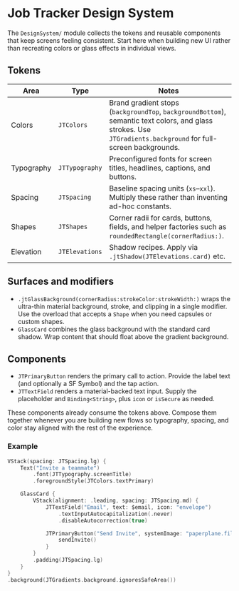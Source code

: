 # Job Tracker Design System

The `DesignSystem/` module collects the tokens and reusable components that keep
screens feeling consistent. Start here when building new UI rather than
recreating colors or glass effects in individual views.

## Tokens

| Area | Type | Notes |
| --- | --- | --- |
| Colors | `JTColors` | Brand gradient stops (`backgroundTop`, `backgroundBottom`), semantic text colors, and glass strokes. Use `JTGradients.background` for full-screen backgrounds. |
| Typography | `JTTypography` | Preconfigured fonts for screen titles, headlines, captions, and buttons. |
| Spacing | `JTSpacing` | Baseline spacing units (`xs`–`xxl`). Multiply these rather than inventing ad-hoc constants. |
| Shapes | `JTShapes` | Corner radii for cards, buttons, fields, and helper factories such as `roundedRectangle(cornerRadius:)`. |
| Elevation | `JTElevations` | Shadow recipes. Apply via `.jtShadow(JTElevations.card)` etc. |

## Surfaces and modifiers

* `.jtGlassBackground(cornerRadius:strokeColor:strokeWidth:)` wraps the ultra-thin material background, stroke, and clipping in a single modifier. Use the overload that accepts a `Shape` when you need capsules or custom shapes.
* `GlassCard` combines the glass background with the standard card shadow. Wrap content that should float above the gradient background.

## Components

* `JTPrimaryButton` renders the primary call to action. Provide the label text (and optionally a SF Symbol) and the tap action.
* `JTTextField` renders a material-backed text input. Supply the placeholder and `Binding<String>`, plus `icon` or `isSecure` as needed.

These components already consume the tokens above. Compose them together whenever you are building new flows so typography, spacing, and color stay aligned with the rest of the experience.

### Example

```swift
VStack(spacing: JTSpacing.lg) {
    Text("Invite a teammate")
        .font(JTTypography.screenTitle)
        .foregroundStyle(JTColors.textPrimary)

    GlassCard {
        VStack(alignment: .leading, spacing: JTSpacing.md) {
            JTTextField("Email", text: $email, icon: "envelope")
                .textInputAutocapitalization(.never)
                .disableAutocorrection(true)

            JTPrimaryButton("Send Invite", systemImage: "paperplane.fill") {
                sendInvite()
            }
        }
        .padding(JTSpacing.lg)
    }
}
.background(JTGradients.background.ignoresSafeArea())
```
